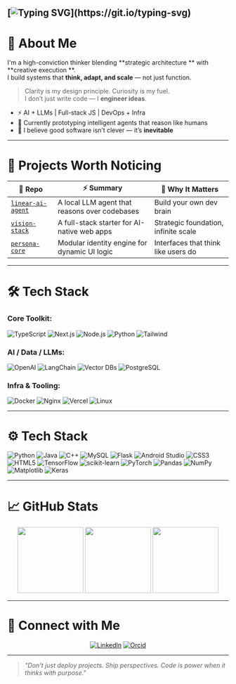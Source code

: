 [![Typing SVG](https://readme-typing-svg.demolab.com?font=Fira+Code&size=30&pause=1000&color=A7F7F5&width=700&lines=Hi%2C+I'm+Heathbrew.;Strategic+Thinker+%2B+Creative+Technologist..)](https://git.io/typing-svg)
---

# 🧠 About Me

I'm a high-conviction thinker blending **strategic architecture ** with **creative execution **.  
I build systems that **think, adapt, and scale** — not just function.

> Clarity is my design principle. Curiosity is my fuel.  
> I don’t just write code — I **engineer ideas**.

- ⚡ AI + LLMs | Full-stack JS | DevOps + Infra  
- 🚀 Currently prototyping intelligent agents that reason like humans  
- 🧩 I believe good software isn’t clever — it’s **inevitable**

---

# 🚀 Projects Worth Noticing

| 🚀 Repo | ⚡ Summary | 🎯 Why It Matters |
|--------|------------|------------------|
| [`linear-ai-agent`](https://github.com/yourusername/linear-ai-agent) | A local LLM agent that reasons over codebases | Build your own dev brain |
| [`vision-stack`](https://github.com/yourusername/vision-stack) | A full-stack starter for AI-native web apps | Strategic foundation, infinite scale |
| [`persona-core`](https://github.com/yourusername/persona-core) | Modular identity engine for dynamic UI logic | Interfaces that think like users do |

---

# 🛠️ Tech Stack

### Core Toolkit:
![TypeScript](https://img.shields.io/badge/TypeScript-007ACC.svg?style=for-the-badge&logo=typescript&logoColor=white)
![Next.js](https://img.shields.io/badge/Next.js-black?style=for-the-badge&logo=next.js&logoColor=white)
![Node.js](https://img.shields.io/badge/Node.js-339933?style=for-the-badge&logo=nodedotjs&logoColor=white)
![Python](https://img.shields.io/badge/Python-3670A0.svg?style=for-the-badge&logo=python&logoColor=yellow)
![Tailwind](https://img.shields.io/badge/Tailwind-06B6D4?style=for-the-badge&logo=tailwindcss&logoColor=white)

### AI / Data / LLMs:
![OpenAI](https://img.shields.io/badge/OpenAI-412991?style=for-the-badge&logo=openai&logoColor=white)
![LangChain](https://img.shields.io/badge/LangChain-3B3B98?style=for-the-badge)
![Vector DBs](https://img.shields.io/badge/Pinecone-005DAB?style=for-the-badge&logo=pinboard&logoColor=white)
![PostgreSQL](https://img.shields.io/badge/PostgreSQL-4169E1?style=for-the-badge&logo=postgresql&logoColor=white)

### Infra & Tooling:
![Docker](https://img.shields.io/badge/Docker-2496ED.svg?style=for-the-badge&logo=docker&logoColor=white)
![Nginx](https://img.shields.io/badge/Nginx-009639.svg?style=for-the-badge&logo=nginx&logoColor=white)
![Vercel](https://img.shields.io/badge/Vercel-black?style=for-the-badge&logo=vercel&logoColor=white)
![Linux](https://img.shields.io/badge/Linux-FCC624?style=for-the-badge&logo=linux&logoColor=black)

---

# ⚙️ Tech Stack

![Python](https://img.shields.io/badge/python-3670A0?style=for-the-badge&logo=python&logoColor=ffdd54)
![Java](https://img.shields.io/badge/java-%23ED8B00.svg?style=for-the-badge&logo=openjdk&logoColor=white)
![C++](https://img.shields.io/badge/c++-%2300599C.svg?style=for-the-badge&logo=c%2B%2B&logoColor=white)
![MySQL](https://img.shields.io/badge/mysql-%2300f.svg?style=for-the-badge&logo=mysql&logoColor=white)
![Flask](https://img.shields.io/badge/flask-%23000.svg?style=for-the-badge&logo=flask&logoColor=white)
![Android Studio](https://img.shields.io/badge/Android%20Studio-3DDC84.svg?style=for-the-badge&logo=android-studio&logoColor=white)
![CSS3](https://img.shields.io/badge/css3-%231572B6.svg?style=for-the-badge&logo=css3&logoColor=white)
![HTML5](https://img.shields.io/badge/html5-%23E34F26.svg?style=for-the-badge&logo=html5&logoColor=white)
![TensorFlow](https://img.shields.io/badge/TensorFlow-%23FF6F00.svg?style=for-the-badge&logo=TensorFlow&logoColor=white)
![scikit-learn](https://img.shields.io/badge/scikit--learn-%23F7931E.svg?style=for-the-badge&logo=scikit-learn&logoColor=white)
![PyTorch](https://img.shields.io/badge/PyTorch-%23EE4C2C.svg?style=for-the-badge&logo=PyTorch&logoColor=white)
![Pandas](https://img.shields.io/badge/pandas-%23150458.svg?style=for-the-badge&logo=pandas&logoColor=white)
![NumPy](https://img.shields.io/badge/numpy-%23013243.svg?style=for-the-badge&logo=numpy&logoColor=white)
![Matplotlib](https://img.shields.io/badge/Matplotlib-%23ffffff.svg?style=for-the-badge&logo=Matplotlib&logoColor=black)
![Keras](https://img.shields.io/badge/Keras-%23D00000.svg?style=for-the-badge&logo=Keras&logoColor=white)

---

# 📈 GitHub Stats

<p align="center">
  <img src="https://github-readme-stats.vercel.app/api?username=heathbrew&show_icons=true&theme=tokyonight" height="150" />
  <img src="https://github-readme-stats.vercel.app/api/top-langs/?username=heathbrew&layout=compact&theme=tokyonight" height="150" />
  <img src="https://github-readme-streak-stats.herokuapp.com/?user=heathbrew&theme=tokyonight&hide_border=true" height="150" />
</p>

---

# 🔗 Connect with Me

<div align="center">

[![LinkedIn](https://img.shields.io/badge/linkedin-%230077B5.svg?style=for-the-badge&logo=linkedin&logoColor=white)](https://www.linkedin.com/in/ayushman-pranav/)
[![Orcid](https://img.shields.io/badge/Gmail-D14836?style=for-the-badge&logo=gmail&logoColor=white)](mailto:theayushmanpranav@gmail.com.com)

</div>

---

> _"Don't just deploy projects. Ship perspectives. Code is power when it thinks with purpose."_
